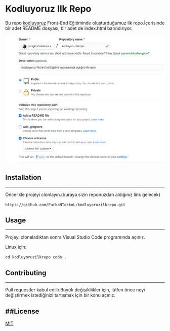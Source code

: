# Kodluyoruz Ilk Repo
Bu repo [kodluyoruz](https://github.com/FurkaNTekkoL/kodluyoruzilkrepo) Front-End Eğitiminde oluşturduğumuz ilk repo.İçerisinde bir adet README dosyası, bir adet de index.html barındırıyor.

![](https://raw.githubusercontent.com/Kodluyoruz/taskforce/main/git/odev1/figures/github.png)

## Installation
---

Öncelikle projeyi clonlayın.(buraya sizin reponuzdan aldığınız link gelecek)

`https://github.com/FurkaNTekkoL/kodluyoruzilkrepo.git`

## Usage
---

Projeyi cloneladıktan sonra Visual Studio Code programında açınız.

Linux için:

`cd kodluyoruzilkrepo
code .`

## Contributing
---

Pull requestler kabul edilir.Büyük değişikliikler için, lütfen önce neyi değiştirmek istediğinizi tartışmak için bir konu açınız.

##License
---
[MIT](https://choosealicense.com/licenses/mit/)


